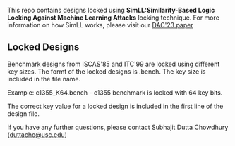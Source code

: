 This repo contains designs locked using **SimLL:Similarity-Based Logic Locking Against Machine Learning Attacks** locking technique. For more information on how SimLL works, please visit our [DAC'23 paper](https://arxiv.org/pdf/2305.05870.pdf)

## Locked Designs

Benchmark designs from ISCAS'85 and ITC'99 are locked using different key sizes. The formt of the locked designs is .bench. The key size is included in the file name.

Example: c1355\_K64.bench - c1355 benchmark is locked with 64 key bits.

The correct key value for a locked design is included in the first line of the design file.

If you have any further questions, please contact Subhajit Dutta Chowdhury (duttacho@usc.edu)
